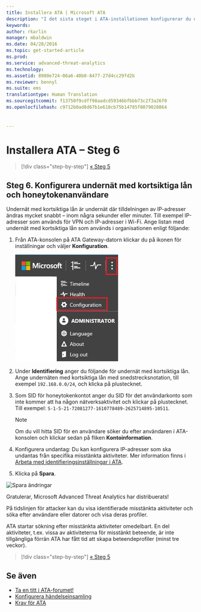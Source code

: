 ```yaml
---
title: Installera ATA | Microsoft ATA
description: "I det sista steget i ATA-installationen konfigurerar du undernäten med kortsiktiga lån och honeytokenanvändaren."
keywords: 
author: rkarlin
manager: mbaldwin
ms.date: 04/28/2016
ms.topic: get-started-article
ms.prod: 
ms.service: advanced-threat-analytics
ms.technology: 
ms.assetid: 8980e724-06a6-40b0-8477-27d4cc29fd2b
ms.reviewer: bennyl
ms.suite: ems
translationtype: Human Translation
ms.sourcegitcommit: f13750f9cdff98aadcd59346bfbbb73c2f3a26f0
ms.openlocfilehash: c9712b0ad8d67b1e618cb75b14785f8079020864


---
```


# Installera ATA – Steg 6

>[!div class="step-by-step"]
[« Steg 5](install-ata-step5.md)

## Steg 6. Konfigurera undernät med kortsiktiga lån och honeytokenanvändare
Undernät med kortsiktiga lån är undernät där tilldelningen av IP-adresser ändras mycket snabbt – inom några sekunder eller minuter. Till exempel IP-adresser som används för VPN och IP-adresser i Wi-Fi. Ange listan med undernät med kortsiktiga lån som används i organisationen enligt följande:

1.  Från ATA-konsolen på ATA Gateway-datorn klickar du på ikonen för inställningar och väljer **Konfiguration**.

    ![Konfigurationsinställningar för ATA](media/ATA-config-icon.JPG)

2.  Under **Identifiering** anger du följande för undernät med kortsiktiga lån. Ange undernäten med kortsiktiga lån med snedstrecksnotation, till exempel `192.168.0.0/24`, och klicka på plustecknet.

3.  Som SID för honeytokenkontot anger du SID för det användarkonto som inte kommer att ha någon nätverksaktivitet och klickar på plustecknet. Till exempel: `S-1-5-21-72081277-1610778489-2625714895-10511`.

    > [!NOTE]
    > Om du vill hitta SID för en användare söker du efter användaren i ATA-konsolen och klickar sedan på fliken **Kontoinformation**. 

4.  Konfigurera undantag: Du kan konfigurera IP-adresser som ska undantas från specifika misstänkta aktiviteter. Mer information finns i [Arbeta med identifieringsinställningar i ATA](working-with-detection-settings.md).

5.  Klicka på **Spara**.

![Spara ändringar](media/ATA-VPN-Subnets.JPG)

Gratulerar, Microsoft Advanced Threat Analytics har distribuerats!

På tidslinjen för attacker kan du visa identifierade misstänkta aktiviteter och söka efter användare eller datorer och visa deras profiler.

ATA startar sökning efter misstänkta aktiviteter omedelbart. En del aktiviteter, t.ex. vissa av aktiviteterna för misstänkt beteende, är inte tillgängliga förrän ATA har fått tid att skapa beteendeprofiler (minst tre veckor).


>[!div class="step-by-step"]
[« Steg 5](install-ata-step5.md)


## Se även

- [Ta en titt i ATA-forumet!](https://social.technet.microsoft.com/Forums/security/home?forum=mata)
- [Konfigurera händelseinsamling](configure-event-collection.md)
- [Krav för ATA](/advanced-threat-analytics/plan-design/ata-prerequisites)




<!--HONumber=Jul16_HO4-->


